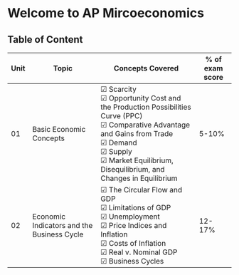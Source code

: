 # Welcome to AP Mircoeconomics


## Table of Content

|Unit|Topic|Concepts Covered|% of exam score|
|---|---|---|---|
|01|Basic Economic Concepts|&#x2611; Scarcity<br>&#x2611; Opportunity Cost and the Production Possibilities Curve (PPC)<br>&#x2611; Comparative Advantage and Gains from Trade<br>&#x2611; Demand<br>&#x2611; Supply<br>&#x2611; Market Equilibrium, Disequilibrium, and Changes in Equilibrium|5-10%|
|02|Economic Indicators and the Business Cycle|&#x2611; The Circular Flow and GDP<br>&#x2611; Limitations of GDP<br>&#x2611; Unemployment<br>&#x2611; Price Indices and Inflation<br>&#x2611; Costs of Inflation<br>&#x2611; Real v. Nominal GDP<br>&#x2611; Business Cycles|12-17%|
